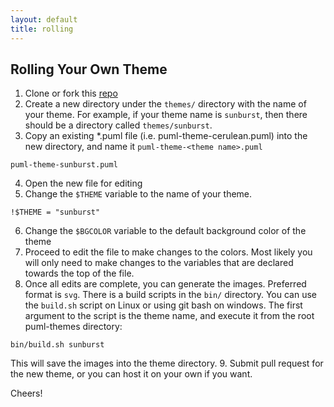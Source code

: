 ```yaml
---
layout: default
title: rolling
---
```

## Rolling Your Own Theme

1. Clone or fork this <a href="https://github.com/bschwarz/puml-themes">repo</a>
2. Create a new directory under the ``themes/`` directory with the name of your theme. For example, if your theme name is ``sunburst``, then there should be a directory called ``themes/sunburst``.
3. Copy an existing *.puml file (i.e. puml-theme-cerulean.puml) into the new directory, and name it ``puml-theme-<theme name>.puml``
~~~
puml-theme-sunburst.puml
~~~
4. Open the new file for editing
5. Change the ``$THEME`` variable to the name of your theme.
~~~
!$THEME = "sunburst"
~~~
6. Change the ``$BGCOLOR`` variable to the default background color of the theme
7. Proceed to edit the file to make changes to the colors. Most likely you will only need to make changes to the variables that are declared towards the top of the file.
8. Once all edits are complete, you can generate the images. Preferred format is ``svg``. There is a build scripts in the ``bin/`` directory. You can use the ``build.sh`` script on Linux or using git bash on windows. The first argument to the script is the theme name, and execute it from the root puml-themes directory:
~~~
bin/build.sh sunburst
~~~
This will save the images into the theme directory.
9. Submit pull request for the new theme, or you can host it on your own if you want.

Cheers!
